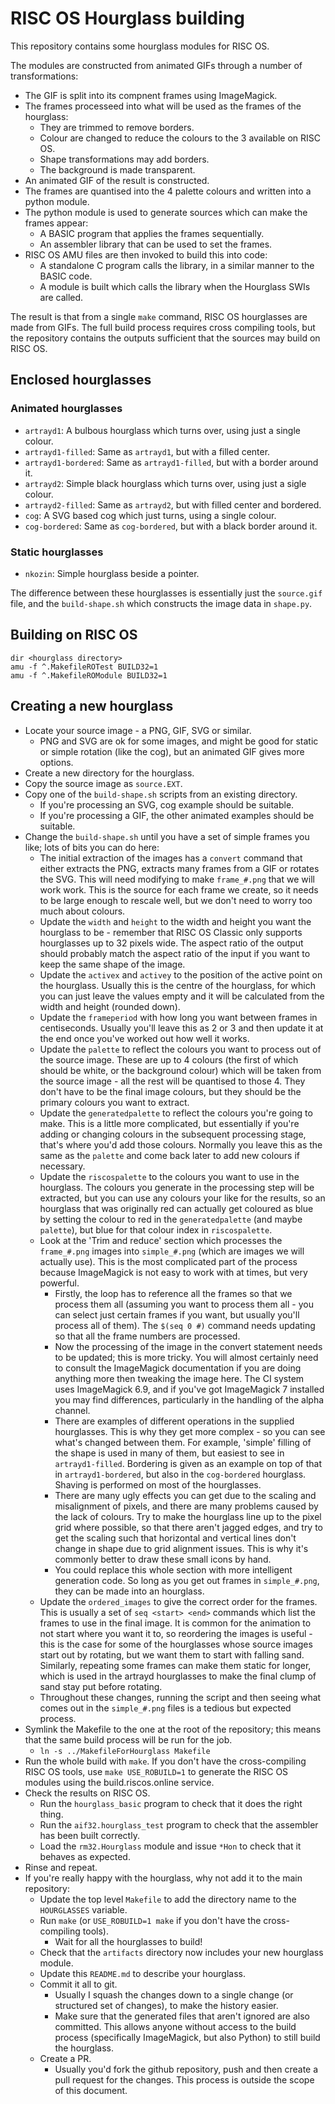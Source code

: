 # RISC OS Hourglass building

This repository contains some hourglass modules for RISC OS.

The modules are constructed from animated GIFs through a number of transformations:

* The GIF is split into its compnent frames using ImageMagick.
* The frames processeed into what will be used as the frames of the hourglass:
    * They are trimmed to remove borders.
    * Colour are changed to reduce the colours to the 3 available on RISC OS.
    * Shape transformations may add borders.
    * The background is made transparent.
* An animated GIF of the result is constructed.
* The frames are quantised into the 4 palette colours and written into a python module.
* The python module is used to generate sources which can make the frames appear:
    * A BASIC program that applies the frames sequentially.
    * An assembler library that can be used to set the frames.
* RISC OS AMU files are then invoked to build this into code:
    * A standalone C program calls the library, in a similar manner to the BASIC code.
    * A module is built which calls the library when the Hourglass SWIs are called.

The result is that from a single `make` command, RISC OS hourglasses are made from GIFs.
The full build process requires cross compiling tools, but the repository contains the outputs sufficient that the sources may build on RISC OS.

## Enclosed hourglasses

### Animated hourglasses

* `artrayd1`: A bulbous hourglass which turns over, using just a single colour.
* `artrayd1-filled`: Same as `artrayd1`, but with a filled center.
* `artrayd1-bordered`: Same as `artrayd1-filled`, but with a border around it.
* `artrayd2`: Simple black hourglass which turns over, using just a sigle colour.
* `artrayd2-filled`: Same as `artrayd2`, but with filled center and bordered.
* `cog`: A SVG based cog which just turns, using a single colour.
* `cog-bordered`: Same as `cog-bordered`, but with a black border around it.

### Static hourglasses

* `nkozin`: Simple hourglass beside a pointer.

The difference between these hourglasses is essentially just the `source.gif` file, and the `build-shape.sh` which constructs the image data in `shape.py`.

## Building on RISC OS

```
dir <hourglass directory>
amu -f ^.MakefileROTest BUILD32=1
amu -f ^.MakefileROModule BUILD32=1
```

## Creating a new hourglass

- Locate your source image - a PNG, GIF, SVG or similar.
    - PNG and SVG are ok for some images, and might be good for static or simple rotation (like the cog), but an animated GIF gives more options.
- Create a new directory for the hourglass.
- Copy the source image as `source.EXT`.
- Copy one of the `build-shape.sh` scripts from an existing directory.
    - If you're processing an SVG, cog example should be suitable.
    - If you're processing a GIF, the other animated examples should be suitable.
- Change the `build-shape.sh` until you have a set of simple frames you like; lots of bits you can do here:
    - The initial extraction of the images has a `convert` command that either extracts the PNG, extracts many frames from a GIF or rotates the SVG. This will need modifying to make `frame_#.png` that we will work work. This is the source for each frame we create, so it needs to be large enough to rescale well, but we don't need to worry too much about colours.
    - Update the `width` and `height` to the width and height you want the hourglass to be - remember that RISC OS Classic only supports hourglasses up to 32 pixels wide. The aspect ratio of the output should probably match the aspect ratio of the input if you want to keep the same shape of the image.
    - Update the `activex` and `activey` to the position of the active point on the hourglass. Usually this is the centre of the hourglass, for which you can just leave the values empty and it will be calculated from the width and height (rounded down).
    - Update the `frameperiod` with how long you want between frames in centiseconds. Usually you'll leave this as 2 or 3 and then update it at the end once you've worked out how well it works.
    - Update the `palette` to reflect the colours you want to process out of the source image. These are up to 4 colours (the first of which should be white, or the background colour) which will be taken from the source image - all the rest will be quantised to those 4. They don't have to be the final image colours, but they should be the primary colours you want to extract.
    - Update the `generatedpalette` to reflect the colours you're going to make. This is a little more complicated, but essentially if you're adding or changing colours in the subsequent processing stage, that's where you'd add those colours. Normally you leave this as the same as the `palette` and come back later to add new colours if necessary.
    - Update the `riscospalette` to the colours you want to use in the hourglass. The colours you generate in the processing step will be extracted, but you can use any colours your like for the results, so an hourglass that was originally red can actually get coloured as blue by setting the colour to red in the `generatedpalette` (and maybe `palette`), but blue for that colour index in `riscospalette`.
    - Look at the 'Trim and reduce' section which processes the `frame_#.png` images into `simple_#.png` (which are images we will actually use). This is the most complicated part of the process because ImageMagick is not easy to work with at times, but very powerful.
        - Firstly, the loop has to reference all the frames so that we process them all (assuming you want to process them all - you can select just certain frames if you want, but usually you'll process all of them). The `$(seq 0 #)` command needs updating so that all the frame numbers are processed.
        - Now the processing of the image in the convert statement needs to be updated; this is more tricky. You will almost certainly need to consult the ImageMagick documentation if you are doing anything more then tweaking the image here. The CI system uses ImageMagick 6.9, and if you've got ImageMagick 7 installed you may find differences, particularly in the handling of the alpha channel.
        - There are examples of different operations in the supplied hourglasses. This is why they get more complex - so you can see what's changed between them. For example, 'simple' filling of the shape is used in many of them, but easiest to see in `artrayd1-filled`. Bordering is given as an example on top of that in `artrayd1-bordered`, but also in the `cog-bordered` hourglass. Shaving is performed on most of the hourglasses.
        - There are many ugly effects you can get due to the scaling and misalignment of pixels, and there are many problems caused by the lack of colours. Try to make the hourglass line up to the pixel grid where possible, so that there aren't jagged edges, and try to get the scaling such that horizontal and vertical lines don't change in shape due to grid alignment issues. This is why it's commonly better to draw these small icons by hand.
        - You could replace this whole section with more intelligent generation code. So long as you get out frames in `simple_#.png`, they can be made into an hourglass.
    - Update the `ordered_images` to give the correct order for the frames. This is usually a set of `seq <start> <end>` commands which list the frames to use in the final image. It is common for the animation to not start where you want it to, so reordering the images is useful - this is the case for some of the hourglasses whose source images start out by rotating, but we want them to start with falling sand. Similarly, repeating some frames can make them static for longer, which is used in the artrayd hourglasses to make the final clump of sand stay put before rotating.
    - Throughout these changes, running the script and then seeing what comes out in the `simple_#.png` files is a tedious but expected process.
- Symlink the Makefile to the one at the root of the repository; this means that the same build process will be run for the job.
    - `ln -s ../MakefileForHourglass Makefile`
- Run the whole build with `make`. If you don't have the cross-compiling RISC OS tools, use `make USE_ROBUILD=1` to generate the RISC OS modules using the build.riscos.online service.
- Check the results on RISC OS.
    - Run the `hourglass_basic` program to check that it does the right thing.
    - Run the `aif32.hourglass_test` program to check that the assembler has been built correctly.
    - Load the `rm32.Hourglass` module and issue `*Hon` to check that it behaves as expected.
- Rinse and repeat.
- If you're really happy with the hourglass, why not add it to the main repository:
    - Update the top level `Makefile` to add the directory name to the `HOURGLASSES` variable.
    - Run `make` (or `USE_ROBUILD=1 make` if you don't have the cross-compiling tools).
        - Wait for all the hourglasses to build!
    - Check that the `artifacts` directory now includes your new hourglass module.
    - Update this `README.md` to describe your hourglass.
    - Commit it all to git.
        - Usually I squash the changes down to a single change (or structured set of changes), to make the history easier.
        - Make sure that the generated files that aren't ignored are also committed. This allows anyone without access to the build process (specifically ImageMagick, but also Python) to still build the hourglass.
    - Create a PR.
        - Usually you'd fork the github repository, push and then create a pull request for the changes. This process is outside the scope of this document.
